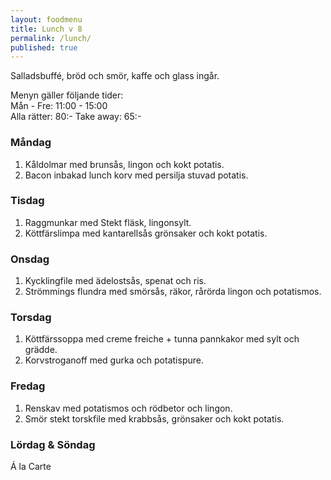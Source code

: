 ```yaml
---
layout: foodmenu
title: Lunch v 8
permalink: /lunch/
published: true
---
```

Salladsbuffé, bröd och smör, kaffe och glass ingår.

Menyn gäller följande tider:  
Mån - Fre: 11:00 - 15:00  
Alla rätter: 80:- Take away: 65:-

### Måndag

1. Kåldolmar med brunsås, lingon och kokt potatis.
2. Bacon inbakad lunch korv med persilja stuvad potatis.

### Tisdag

1. Raggmunkar med Stekt fläsk, lingonsylt.
2. Köttfärslimpa med kantarellsås grönsaker och kokt potatis. 

### Onsdag

1. Kycklingfile med ädelostsås, spenat och ris.
2. Strömmings flundra med smörsås, räkor, rårörda lingon och potatismos.

### Torsdag

1. Köttfärssoppa med creme freiche + tunna pannkakor med sylt och grädde.
2. Korvstroganoff med gurka och potatispure.

### Fredag

1. Renskav med potatismos och rödbetor och lingon.  
2. Smör stekt torskfile med krabbsås, grönsaker och kokt potatis.


### Lördag & Söndag

Á la Carte
